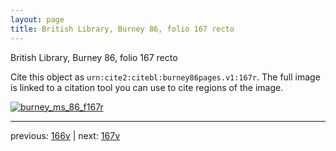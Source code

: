 ```yaml
---
layout: page
title: British Library, Burney 86, folio 167 recto
---
```


British Library, Burney 86, folio 167 recto

Cite this object as `urn:cite2:citebl:burney86pages.v1:167r`.  The full image is linked to a citation tool you can use to cite regions of the image.

[![burney_ms_86_f167r](http://www.homermultitext.org/iipsrv?IIIF=/project/homer/pyramidal/deepzoom/citebl/burney86imgs/v1/burney_ms_86_f167r.tif/full/800,/0/default.jpg)](http://www.homermultitext.org/ict2/?urn=urn:cite2:citebl:burney86imgs.v1:burney_ms_86_f167r) 

---

previous:  [166v](../166v/) | next: [167v](../167v/)